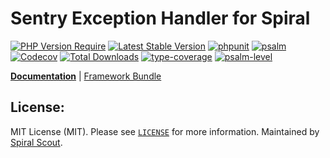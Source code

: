 # Sentry Exception Handler for Spiral

[![PHP Version Require](https://poser.pugx.org/spiral/sentry-bridge/require/php)](https://packagist.org/packages/spiral/sentry-bridge)
[![Latest Stable Version](https://poser.pugx.org/spiral/sentry-bridge/v/stable)](https://packagist.org/packages/spiral/sentry-bridge)
[![phpunit](https://github.com/spiral/sentry-bridge/actions/workflows/phpunit.yml/badge.svg)](https://github.com/spiral/sentry-bridge/actions)
[![psalm](https://github.com/spiral/sentry-bridge/actions/workflows/static-analysis.yml/badge.svg)](https://github.com/spiral/sentry-bridge/actions)
[![Codecov](https://codecov.io/gh/spiral/sentry-bridge/branch/master/graph/badge.svg)](https://codecov.io/gh/spiral/sentry-bridge/)
[![Total Downloads](https://poser.pugx.org/spiral/sentry-bridge/downloads)](https://packagist.org/packages/spiral/sentry-bridge)
[![type-coverage](https://shepherd.dev/github/spiral/sentry-bridge/coverage.svg)](https://shepherd.dev/github/spiral/sentry-bridge)
[![psalm-level](https://shepherd.dev/github/spiral/sentry-bridge/level.svg)](https://shepherd.dev/github/spiral/sentry-bridge)

<b>[Documentation](https://spiral.dev/docs/extension-sentry)</b> | [Framework Bundle](https://github.com/spiral/framework)

## License:

MIT License (MIT). Please see [`LICENSE`](./LICENSE) for more information. Maintained by [Spiral Scout](https://spiralscout.com).
